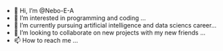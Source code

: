 - 👋 Hi, I’m @Nebo-E-A
- 👀 I’m interested in programming and coding ...
- 🌱 I’m currently pursuing artificial intelligence and data sciencs career...
- 💞️ I’m looking to collaborate on new projects with my new friends ...
- 📫 How to reach me ...

<!---
Nebo-E-A/Nebo-E-A is a ✨ special ✨ repository because its `README.md` (this file) appears on your GitHub profile.
You can click the Preview link to take a look at your changes.
--->
